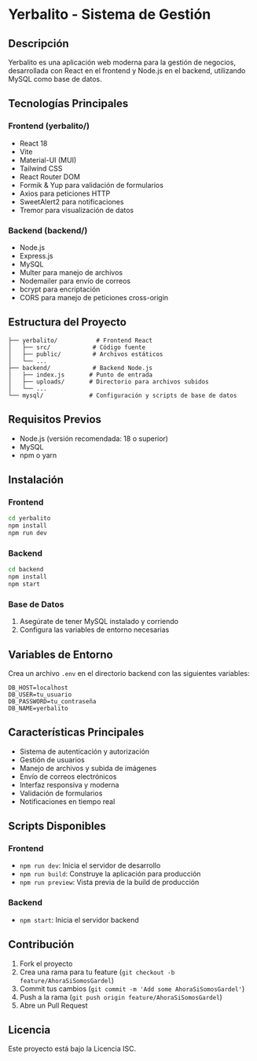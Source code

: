 # Yerbalito - Sistema de Gestión

## Descripción
Yerbalito es una aplicación web moderna para la gestión de negocios, desarrollada con React en el frontend y Node.js en el backend, utilizando MySQL como base de datos.

## Tecnologías Principales

### Frontend (yerbalito/)
- React 18
- Vite
- Material-UI (MUI)
- Tailwind CSS
- React Router DOM
- Formik & Yup para validación de formularios
- Axios para peticiones HTTP
- SweetAlert2 para notificaciones
- Tremor para visualización de datos

### Backend (backend/)
- Node.js
- Express.js
- MySQL
- Multer para manejo de archivos
- Nodemailer para envío de correos
- bcrypt para encriptación
- CORS para manejo de peticiones cross-origin

## Estructura del Proyecto
```
├── yerbalito/           # Frontend React
│   ├── src/            # Código fuente
│   ├── public/         # Archivos estáticos
│   └── ...
├── backend/            # Backend Node.js
│   ├── index.js       # Punto de entrada
│   ├── uploads/       # Directorio para archivos subidos
│   └── ...
└── mysql/             # Configuración y scripts de base de datos
```

## Requisitos Previos
- Node.js (versión recomendada: 18 o superior)
- MySQL
- npm o yarn

## Instalación

### Frontend
```bash
cd yerbalito
npm install
npm run dev
```

### Backend
```bash
cd backend
npm install
npm start
```

### Base de Datos
1. Asegúrate de tener MySQL instalado y corriendo
2. Configura las variables de entorno necesarias

## Variables de Entorno
Crea un archivo `.env` en el directorio backend con las siguientes variables:
```
DB_HOST=localhost
DB_USER=tu_usuario
DB_PASSWORD=tu_contraseña
DB_NAME=yerbalito
```

## Características Principales
- Sistema de autenticación y autorización
- Gestión de usuarios
- Manejo de archivos y subida de imágenes
- Envío de correos electrónicos
- Interfaz responsiva y moderna
- Validación de formularios
- Notificaciones en tiempo real

## Scripts Disponibles

### Frontend
- `npm run dev`: Inicia el servidor de desarrollo
- `npm run build`: Construye la aplicación para producción
- `npm run preview`: Vista previa de la build de producción

### Backend
- `npm start`: Inicia el servidor backend

## Contribución
1. Fork el proyecto
2. Crea una rama para tu feature (`git checkout -b feature/AhoraSiSomosGardel`)
3. Commit tus cambios (`git commit -m 'Add some AhoraSiSomosGardel'`)
4. Push a la rama (`git push origin feature/AhoraSiSomosGardel`)
5. Abre un Pull Request

## Licencia
Este proyecto está bajo la Licencia ISC. 